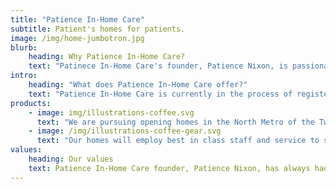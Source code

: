 ```yaml
---
title: "Patience In-Home Care"
subtitle: Patient's homes for patients.
image: /img/home-jumbotron.jpg
blurb:
    heading: Why Patience In-Home Care?
    text: "Patinece In-Home Care's founder, Patience Nixon, is passionate about in-home care, helping others and running the business the right way with the right people."
intro:
    heading: "What does Patience In-Home Care offer?"
    text: "Patience In-Home Care is currently in the process of registering, and expects to offer best in class in-home care to North Twin Cities residents sometine in 2021."
products:
    - image: img/illustrations-coffee.svg
      text: "We are pursuing opening homes in the North Metro of the Twin Cities; in 20201 we will be looking to open our first four bed-room home."
    - image: /img/illustrations-coffee-gear.svg
      text: "Our homes will employ best in class staff and service to see our loved ones get the care they deserve."
values:
    heading: Our values
    text: Patience In-Home Care founder, Patience Nixon, has always had a passion for helping others.  Integrity, diversity, putting people first and forward thinking are the pillars of Patience In-Home Care.
---
```



